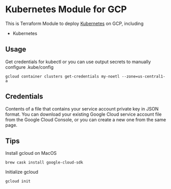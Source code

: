 # Kubernetes Module for GCP

This is Terraform Module to deploy
[Kubernetes](http://kubernetes.io/) on GCP, including

* Kubernetes

## Usage
Get credentials for kubectl or you can use output secrets to manually configure .kube/config
```
gcloud container clusters get-credentials my-noetl --zone=us-central1-a
```

## Credentials 
Contents of a file that contains your service account private key in JSON format. You can download your existing Google Cloud service account file from the Google Cloud Console, or you can create a new one from the same page.

## Tips
Install gcloud on MacOS
```
brew cask install google-cloud-sdk
```
Initialize gcloud
```
gcloud init
```

